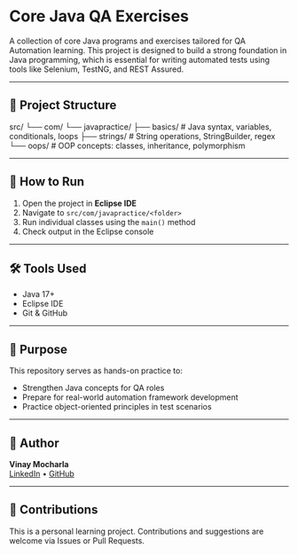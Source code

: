 # Core Java QA Exercises

A collection of core Java programs and exercises tailored for QA Automation learning. This project is designed to build a strong foundation in Java programming, which is essential for writing automated tests using tools like Selenium, TestNG, and REST Assured.

---

## 📁 Project Structure

src/
└── com/
└── javapractice/
├── basics/ # Java syntax, variables, conditionals, loops
├── strings/ # String operations, StringBuilder, regex
└── oops/ # OOP concepts: classes, inheritance, polymorphism


---

## 🚀 How to Run

1. Open the project in **Eclipse IDE**
2. Navigate to `src/com/javapractice/<folder>`
3. Run individual classes using the `main()` method
4. Check output in the Eclipse console

---

## 🛠️ Tools Used

- Java 17+
- Eclipse IDE
- Git & GitHub

---

## 🎯 Purpose

This repository serves as hands-on practice to:
- Strengthen Java concepts for QA roles
- Prepare for real-world automation framework development
- Practice object-oriented principles in test scenarios

---

## 📌 Author

**Vinay Mocharla**  
[LinkedIn](https://linkedin.com/in/mocharla-vinay) • [GitHub](https://github.com/vinaymocharla)

---

## 🤝 Contributions

This is a personal learning project. Contributions and suggestions are welcome via Issues or Pull Requests.

